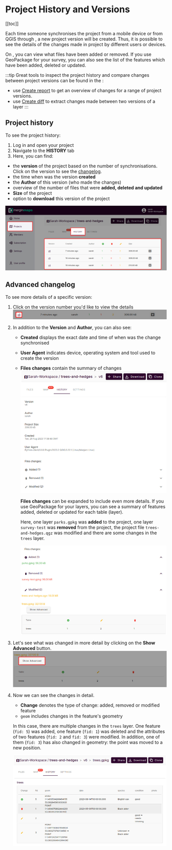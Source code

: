 # Project History and Versions
[[toc]]

Each time someone synchronises the project from a mobile device or from QGIS through <QGISPluginName />, a new project version will be created. Thus, it is possible to see the details of the changes made in <MainPlatformNameLink /> project by different users or devices. 

On <AppDomainNameLink />, you can view what files have been added or removed. If you use GeoPackage for your survey, you can also see the list of the features which have been added, deleted or updated.

:::tip
Great tools to inspect the project history and compare changes between project versions can be found in the <QGISPluginNameShort />:
- use [Create report](./plugin/#create-report-processing-toolbox) to get an overview of changes for a range of project versions.
- use [Create diff](./plugin/#create-diff-processing-toolbox) to extract changes made between two versions of a layer
:::

## Project history
To see the project history:
1. Log in <AppDomainNameLink /> and open your project
2. Navigate to the **HISTORY** tab
3. Here, you can find:
  - the **version** of the project based on the number of synchronisations. Click on the version to see the [changelog](#advanced-changelog).
  - the time when was the version **created**
  - the **Author** of this version (who made the changes)
  - overview of the number of files that were **added, deleted and updated**
  - **Size** of the project
  - option to **download** this version of the project
  
![Mergin Maps project history web](./web-history-2.jpg "Mergin Maps project history")

## Advanced changelog
To see more details of a specific version:
1. Click on the version number you'd like to view the details
   ![Version number in Mergin Maps project history](./web-history-version.jpg "Version number in Mergin Maps project history")

2. In addition to the **Version** and **Author**, you can also see:
     - **Created** displays the exact date and time of when was the change synchronised 
     - **User Agent** indicates device, operating system and tool used to create the version
     - **Files changes** contain the summary of changes
  ![Mergin Maps project history version details](./web-history.jpg "Mergin Maps project history version details")

       **Files changes** can be expanded to include even more details. If you use GeoPackage for your layers, you can see a summary of features added, deleted or updated for each table (layer).
       
       Here, one layer `parks.gpkg` was **added** to the project, one layer `survey-test` was **removed** from the project, the project file `trees-and-hedges.qgz` was modified and there are some changes in the `trees` layer.
       
       ![Files changes in Mergin Maps project history](./web-files-changes.jpg "Files changes in Mergin Maps project history")

3. Let's see what was changed in more detail by clicking on the **Show Advanced** button.
   ![Show Advanced details of features changes](./web-history-advanced.jpg "Show Advanced details of features changes")

4. Now we can see the changes in detail. 

   - **Change** denotes the type of change: added, removed or modified feature
   - `geom` includes changes in the feature's geometry
   
   In this case, there are multiple changes in the `trees` layer. One feature (`fid: 5`) was added, one feature (`fid: 1`) was deleted and the attributes of two features (`fid: 2` and `fid: 3`) were modified. In addition, one of them (`fid: 3`) has also changed in geometry: the point was moved to a new position.
      
   ![Features changes details in Mergin Maps](./web-history-layer-details.jpg "Features changes details in Mergin Maps")
